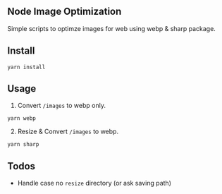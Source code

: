 ## Node Image Optimization

Simple scripts to optimze images for web using webp & sharp package.

## Install

```
yarn install
```

## Usage

1. Convert `/images` to webp only.

```
yarn webp
```

2. Resize & Convert `/images` to webp.

```
yarn sharp
```


## Todos

- Handle case no `resize` directory (or ask saving path)